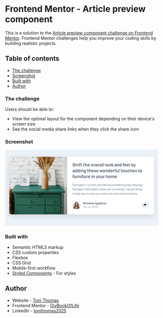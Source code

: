 # Frontend Mentor - Article preview component

This is a solution to the [Article preview component challenge on Frontend Mentor](https://www.frontendmentor.io/challenges/article-preview-component-dYBN_pYFT). Frontend Mentor challenges help you improve your coding skills by building realistic projects. 

## Table of contents
- [The challenge](#the-challenge)
- [Screenshot](#screenshot)
- [Built with](#built-with)
- [Author](#author)

### The challenge

Users should be able to:

- View the optimal layout for the component depending on their device's screen size
- See the social media share links when they click the share icon

### Screenshot

![](./screenshot.png)

### Built with

- Semantic HTML5 markup
- CSS custom properties
- Flexbox
- CSS Grid
- Mobile-first workflow
- [Styled Components](https://fontawesome.com/) - For styles


## Author

- Website - [Toni Thomas](https://diybookoflife.github.io/react-portfolio/)
- Frontend Mentor - [DiyBookOfLife](https://www.frontendmentor.io/profile/DiyBookOfLife)
- LinkedIn - [tonithomas2025](https://www.linkedin.com/in/tonithomas2025/)
